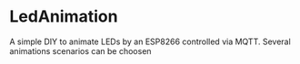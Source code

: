 # LedAnimation
A simple DIY to animate LEDs by an ESP8266 controlled via MQTT. Several animations scenarios can be choosen
